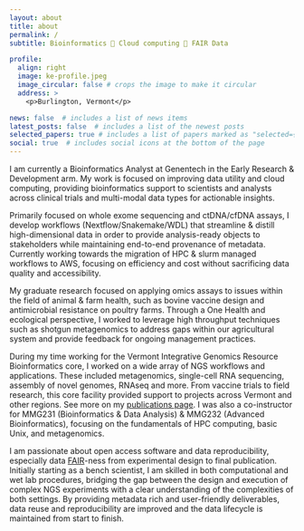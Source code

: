 ```yaml
---
layout: about
title: about
permalink: /
subtitle: Bioinformatics 🧬 Cloud computing 🧬 FAIR Data

profile:
  align: right
  image: ke-profile.jpeg
  image_circular: false # crops the image to make it circular
  address: >
    <p>Burlington, Vermont</p>

news: false  # includes a list of news items
latest_posts: false  # includes a list of the newest posts
selected_papers: true # includes a list of papers marked as "selected={true}"
social: true  # includes social icons at the bottom of the page
---
```


I am currently a Bioinformatics Analyst at Genentech in the Early Research & Development arm. My work is focused on improving data utility and cloud computing, providing bioinformatics support to scientists and analysts across clinical trials and multi-modal data types for actionable insights. 

Primarily focused on whole exome sequencing and ctDNA/cfDNA assays, I develop workflows (Nextflow/Snakemake/WDL) that streamline & distill high-dimensional data in order to provide analysis-ready objects to stakeholders while maintaining end-to-end provenance of metadata. Currently working towards the migration of HPC & slurm managed workflows to AWS, focusing on efficiency and cost without sacrificing data quality and accessibility.

My graduate research focused on applying omics assays to issues within the field of animal & farm health, such as bovine vaccine design and antimicrobial resistance on poultry farms. Through a One Health and ecological perspective, I worked to leverage high throughput techniques such as shotgun metagenomics to address gaps within our agricultural system and provide feedback for ongoing management practices.

During my time working for the Vermont Integrative Genomics Resource Bioinformatics core, I worked on a wide array of NGS workflows and applications. These included metagenomics, single-cell RNA sequencing, assembly of novel genomes, RNAseq and more. From vaccine trials to field research, this core facility provided support to projects across Vermont and other regions. See more on my [publications page](https://keckstrom.github.io/publications/). I was also a co-instructor for MMG231 (Bioinformatics & Data Analysis) & MMG232 (Advanced Bioinformatics), focusing on the fundamentals of HPC computing, basic Unix, and metagenomics.

I am passionate about open access software and data reproducibility, especially data [FAIR](https://www.nature.com/articles/sdata201618)-ness from experimental design to final publication. Initially starting as a bench scientist, I am skilled in both computational and wet lab procedures, bridging the gap between the design and execution of complex NGS experiments with a clear understanding of the complexities of both settings. By providing metadata rich and user-friendly deliverables, data reuse and reproducibility are improved and the data lifecycle is maintained from start to finish.
